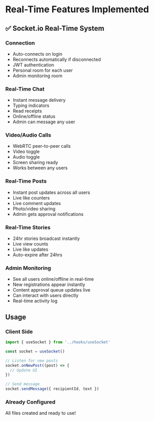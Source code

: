 # Real-Time Features Implemented

## ✅ Socket.io Real-Time System

### Connection
- Auto-connects on login
- Reconnects automatically if disconnected
- JWT authentication
- Personal room for each user
- Admin monitoring room

### Real-Time Chat
- Instant message delivery
- Typing indicators
- Read receipts
- Online/offline status
- Admin can message any user

### Video/Audio Calls
- WebRTC peer-to-peer calls
- Video toggle
- Audio toggle
- Screen sharing ready
- Works between any users

### Real-Time Posts
- Instant post updates across all users
- Live like counters
- Live comment updates
- Photo/video sharing
- Admin gets approval notifications

### Real-Time Stories
- 24hr stories broadcast instantly
- Live view counts
- Live like updates
- Auto-expire after 24hrs

### Admin Monitoring
- See all users online/offline in real-time
- New registrations appear instantly
- Content approval queue updates live
- Can interact with users directly
- Real-time activity log

## Usage

### Client Side
```javascript
import { useSocket } from '../hooks/useSocket'

const socket = useSocket()

// Listen for new posts
socket.onNewPost((post) => {
  // Update UI
})

// Send message
socket.sendMessage({ recipientId, text })
```

### Already Configured
All files created and ready to use!

